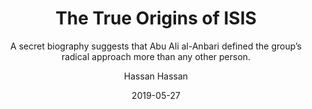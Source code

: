 ---
date: "2019-05-27"
title: "The True Origins of ISIS"
subtitle: "A secret biography suggests that Abu Ali al-Anbari defined the group’s radical approach more than any other person."
link: "https://www.theatlantic.com/ideas/archive/2018/11/isis-origins-anbari-zarqawi/577030/"
author: "Hassan Hassan"
publication: "The Atlantic"
category: "Foreign Affairs"
subcategory: ""
readingtime: "10"
---